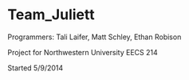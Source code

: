 Team_Juliett
============
Programmers: Tali Laifer, Matt Schley, Ethan Robison

Project for Northwestern University EECS 214

Started 5/9/2014
